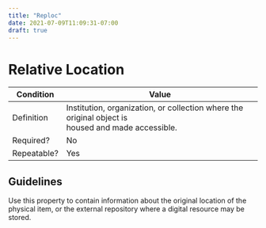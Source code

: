 ```yaml
---
title: "Reploc"
date: 2021-07-09T11:09:31-07:00
draft: true
---
```


# Relative Location

| Condition  | Value |
|-------------|---------------------------|
| Definition  |   Institution, organization, or collection where the original object is<br>housed and made accessible. |
| Required?   | No                        |
| Repeatable? | Yes                        |

## Guidelines

Use this property to contain information about the original location of the physical item, or the external repository where a digital resource may be stored.
